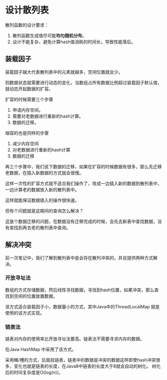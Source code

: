 # 设计散列表

散列函数的设计要求：

1. 散列函数生成值尽可能**均匀随机分布**。
2. 设计不能复杂，避免计算hash值消耗的时间长，导致性能落后。

## 装载因子

装载因子越大代表散列表中的元素就越多，空闲位置就会少。

则数据状态就需要进行动态的变化，当数组占所有数据比例超过装载因子默认值，就动态开起数据的扩容。

扩容的时候需要三个步骤

1. 申请内存空间。
2. 需要对老数据进行重新的hash计算。
3. 数据的迁移。

缩容的也是同样的步骤

1. 减少内存空间
2. 对老数据进行重新的hash计算
3. 数据的迁移

再三个步骤中，我们说下数据的迁移，如果在扩容的时候数据有很多，那么先迁移老数据，在插入新数据的方式就会很慢。

这样一次性的扩容方式就不适合我们操作了，改成一边插入新的数据到散列表中，一边计算老的数据放入新的散列表中。

这样就能保证数据插入的操作很快速。

但有个问题就是这期间的查询怎么解决？

这是个数据迁移的问题，在数据没有迁移完成的时候，会先去新表中查找数据，没有查找到再去老的散列表中查询。

## 解决冲突

前一次笔记中，我们了解到散列表中是会存在散列冲突的，并且提供两种方式解决。

### 开放寻址法

数组的方式存储数据，然后线性寻找数据，寻找到hash位置，如果冲突，那么查找到空闲的位置放置数据。

该方式适合装载因子小，数据量小的方式，其中Java中的ThreadLocalMap 就是使用的该方式实现。

### 链表法

链表对内存的使用率比开放寻址法要高。链表法不需要寻求内存的数据。

在Java HashMap 中采用了该方式。

采用桶/槽的方式，后面挂链表，链表中的数据是冲突的数据这样即使hash冲突很多，变化也就是链表的长度，在Java8中链表的长度大于8就会自动的树化。 树化后的时间复杂度是O(log(n))。
